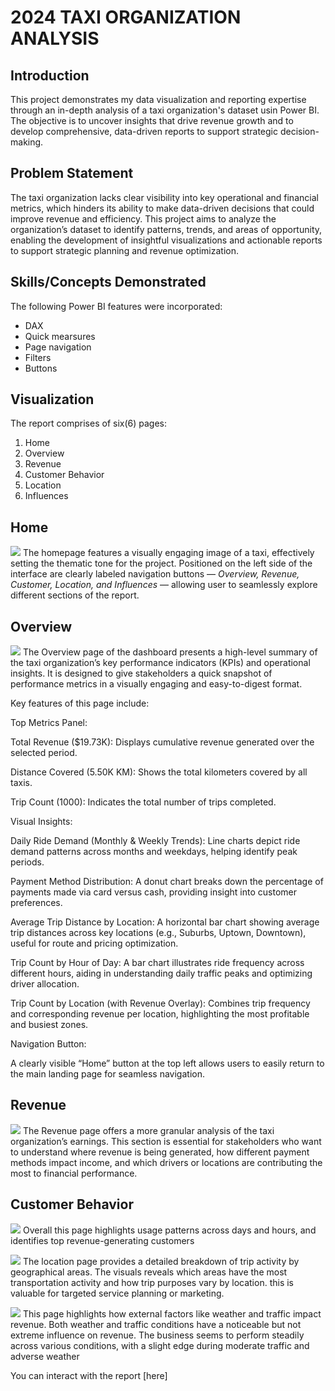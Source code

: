 # 2024 TAXI ORGANIZATION ANALYSIS

## Introduction
This project demonstrates my data visualization and reporting expertise through an in-depth analysis of a taxi organization's dataset usin Power BI. The objective is to uncover insights that drive revenue growth and to develop comprehensive, data-driven reports to support strategic decision-making.

## Problem Statement
The taxi organization lacks clear visibility into key operational and financial metrics, which hinders its ability to make data-driven decisions that could improve revenue and efficiency. This project aims to analyze the organization’s dataset to identify patterns, trends, and areas of opportunity, enabling the development of insightful visualizations and actionable reports to support strategic planning and revenue optimization.

## Skills/Concepts Demonstrated
The following Power BI features were incorporated:
- DAX
- Quick mearsures
- Page navigation
- Filters
- Buttons

## Visualization
The report comprises of six(6) pages:
1. Home
2. Overview
3. Revenue
4. Customer Behavior
5. Location
6. Influences





## Home
![](home_page.png)
The homepage features a visually engaging image of a taxi, effectively setting the thematic tone for the project. Positioned on the left side of the interface are clearly labeled navigation buttons — _Overview, Revenue, Customer, Location, and Influences_ — allowing user to seamlessly explore different sections of the report.





## Overview
![](overview.png)
The Overview page of the dashboard presents a high-level summary of the taxi organization’s key performance indicators (KPIs) and operational insights. It is designed to give stakeholders a quick snapshot of performance metrics in a visually engaging and easy-to-digest format.

Key features of this page include:

Top Metrics Panel:

Total Revenue ($19.73K): Displays cumulative revenue generated over the selected period.

Distance Covered (5.50K KM): Shows the total kilometers covered by all taxis.

Trip Count (1000): Indicates the total number of trips completed.

Visual Insights:

Daily Ride Demand (Monthly & Weekly Trends): Line charts depict ride demand patterns across months and weekdays, helping identify peak periods.

Payment Method Distribution: A donut chart breaks down the percentage of payments made via card versus cash, providing insight into customer preferences.

Average Trip Distance by Location: A horizontal bar chart showing average trip distances across key locations (e.g., Suburbs, Uptown, Downtown), useful for route and pricing optimization.

Trip Count by Hour of Day: A bar chart illustrates ride frequency across different hours, aiding in understanding daily traffic peaks and optimizing driver allocation.

Trip Count by Location (with Revenue Overlay): Combines trip frequency and corresponding revenue per location, highlighting the most profitable and busiest zones.

Navigation Button:

A clearly visible “Home” button at the top left allows users to easily return to the main landing page for seamless navigation.





## Revenue
![](REVENUE.png)
The Revenue page offers a more granular analysis of the taxi organization’s earnings. This section is essential for stakeholders who want to understand where revenue is being generated, how different payment methods impact income, and which drivers or locations are contributing the most to financial performance.





## Customer Behavior
![](customer_behavior.png)
Overall this page highlights usage patterns across days and hours, and identifies top revenue-generating customers





![](LOCATION.png)
The location page provides a detailed breakdown of trip activity by geographical areas. The visuals reveals which areas have the most transportation activity and how trip purposes vary by location. this is valuable for targeted service planning or marketing.




![](INFLUENCE.png)
This page highlights how external factors like weather and traffic impact revenue. Both weather and traffic conditions have a noticeable but not extreme influence on revenue. The business seems to perform steadily across various conditions, with a slight edge during moderate traffic and adverse weather 


You can interact with the report [here]
